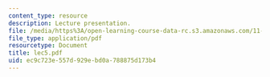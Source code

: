 ```yaml
---
content_type: resource
description: Lecture presentation.
file: /media/https%3A/open-learning-course-data-rc.s3.amazonaws.com/11-360-community-growth-and-land-use-planning-fall-2006/ec9c723e557d929ebd0a788875d173b4_lec5.pdf
file_type: application/pdf
resourcetype: Document
title: lec5.pdf
uid: ec9c723e-557d-929e-bd0a-788875d173b4
---
```

